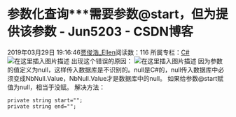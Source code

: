 # 参数化查询***需要参数@start，但为提供该参数 - Jun5203 - CSDN博客
2019年03月29日 19:16:46[贾俊浩_Ellen](https://me.csdn.net/Ellen5203)阅读数：116
所属专栏：[C#](https://blog.csdn.net/column/details/29824.html)
![在这里插入图片描述](https://img-blog.csdnimg.cn/20190329191352321.png)
出现这个错误的原因：
![在这里插入图片描述](https://img-blog.csdnimg.cn/20190329191409557.png)
因为参数的值定义为null，这样传入数据库是不识别的。null是C#的，null传入数据库中必须变成NbNull.Value，NbNull.Value才是数据库中的null。
如果给参数@start赋值为null，相当于没赋。
解决方法：
```
private string start="";
private string end="";
```
